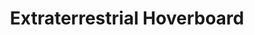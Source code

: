 ---
layout: prompt
type: flux
title: Extraterrestrial Hoverboard
badge_main: Flux Prompt
canva_page: 8
trigger_field:
  id: trigger-word-input
  label: Trigger Word
  placeholder: "give your trigger word"
  default: "your trigger word"
  copy_label: Copy Prompt
  token: "(your-trigger-word)"
prompt: |
    (your-trigger-word), wearing a fitted dark blue T-shirt, steps onto a hovering magenta-translucent alien chariot in the heart of a lush, indigo-drenched rainforest. The vehicle, shaped like a smooth crystalline arc with no visible engines, emits soft pulses of violet light along its underbelly. As soon as he makes contact, the chariot responds by rising a few inches, surrounded by floating glyphs and softly resonating tones. His face lights up with joy and amazement, visible for a moment as the vehicle tilts upward and zips into the violet sky, vanishing between glowing canopy layers with seamless, non-terrestrial motion. Rainforest mist swirls in his wake, and the entire environment radiates a hyper-real, saturated sci-fi palette of teal, indigo, and magenta.
---